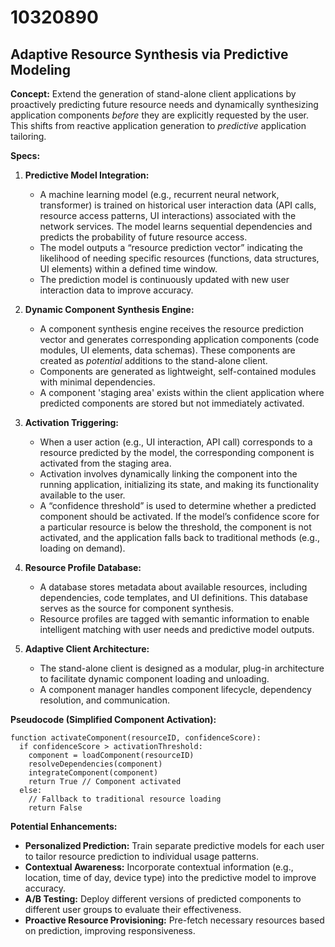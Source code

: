 # 10320890

## Adaptive Resource Synthesis via Predictive Modeling

**Concept:** Extend the generation of stand-alone client applications by proactively predicting future resource needs and dynamically synthesizing application components *before* they are explicitly requested by the user. This shifts from reactive application generation to *predictive* application tailoring.

**Specs:**

1.  **Predictive Model Integration:**
    *   A machine learning model (e.g., recurrent neural network, transformer) is trained on historical user interaction data (API calls, resource access patterns, UI interactions) associated with the network services.  The model learns sequential dependencies and predicts the probability of future resource access.
    *   The model outputs a “resource prediction vector” indicating the likelihood of needing specific resources (functions, data structures, UI elements) within a defined time window.
    *   The prediction model is continuously updated with new user interaction data to improve accuracy.

2.  **Dynamic Component Synthesis Engine:**
    *   A component synthesis engine receives the resource prediction vector and generates corresponding application components (code modules, UI elements, data schemas). These components are created as *potential* additions to the stand-alone client.
    *   Components are generated as lightweight, self-contained modules with minimal dependencies.
    *   A component 'staging area' exists within the client application where predicted components are stored but not immediately activated.

3.  **Activation Triggering:**
    *   When a user action (e.g., UI interaction, API call) corresponds to a resource predicted by the model, the corresponding component is activated from the staging area.
    *   Activation involves dynamically linking the component into the running application, initializing its state, and making its functionality available to the user.
    *   A “confidence threshold” is used to determine whether a predicted component should be activated. If the model’s confidence score for a particular resource is below the threshold, the component is not activated, and the application falls back to traditional methods (e.g., loading on demand).

4.  **Resource Profile Database:**
    *   A database stores metadata about available resources, including dependencies, code templates, and UI definitions. This database serves as the source for component synthesis.
    *   Resource profiles are tagged with semantic information to enable intelligent matching with user needs and predictive model outputs.

5.  **Adaptive Client Architecture:**
    *   The stand-alone client is designed as a modular, plug-in architecture to facilitate dynamic component loading and unloading.
    *   A component manager handles component lifecycle, dependency resolution, and communication.

**Pseudocode (Simplified Component Activation):**

```
function activateComponent(resourceID, confidenceScore):
  if confidenceScore > activationThreshold:
    component = loadComponent(resourceID)
    resolveDependencies(component)
    integrateComponent(component)
    return True // Component activated
  else:
    // Fallback to traditional resource loading
    return False
```

**Potential Enhancements:**

*   **Personalized Prediction:**  Train separate predictive models for each user to tailor resource prediction to individual usage patterns.
*   **Contextual Awareness:** Incorporate contextual information (e.g., location, time of day, device type) into the predictive model to improve accuracy.
*   **A/B Testing:** Deploy different versions of predicted components to different user groups to evaluate their effectiveness.
*   **Proactive Resource Provisioning:**  Pre-fetch necessary resources based on prediction, improving responsiveness.